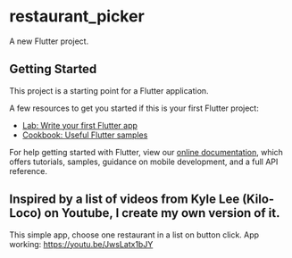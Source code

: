 # restaurant_picker

A new Flutter project.

## Getting Started

This project is a starting point for a Flutter application.

A few resources to get you started if this is your first Flutter project:

- [Lab: Write your first Flutter app](https://flutter.dev/docs/get-started/codelab)
- [Cookbook: Useful Flutter samples](https://flutter.dev/docs/cookbook)

For help getting started with Flutter, view our
[online documentation](https://flutter.dev/docs), which offers tutorials,
samples, guidance on mobile development, and a full API reference.

## Inspired by a list of videos from Kyle Lee (Kilo-Loco) on Youtube, I create my own version of it.

This simple app, choose one restaurant in a list on button click.
App working: https://youtu.be/JwsLatx1bJY
